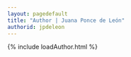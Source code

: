 ```yaml
---
layout: pagedefault
title: "Author | Juana Ponce de León"
authorid: jpdeleon
---
```

{% include loadAuthor.html %}